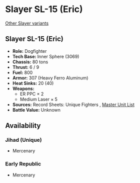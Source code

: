 # Slayer SL-15 (Eric) 

[Other Slayer variants](../slayer.md) 

## Slayer SL-15 (Eric) 

- **Role:** Dogfighter 
- **Tech Base:** Inner Sphere (3069) 
- **Chassis:** 80 tons 
- **Thrust:** 6 / 9 
- **Fuel:** 800 
- **Armor:** 307 (Heavy Ferro Aluminum) 
- **Heat Sinks:** 20 (40) 
- **Weapons:** 
  - ER PPC × 2 
  - Medium Laser × 5 
- **Sources:** Record Sheets: Unique Fighters , [Master Unit List](http://masterunitlist.info/Unit/Details/2960) 
- **Battle Value:** Unknown 

## Availability 

### Jihad (Unique) 

- Mercenary 

### Early Republic 

- Mercenary 

